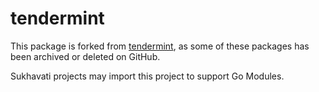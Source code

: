 # tendermint

This package is forked from [tendermint](https://github.com/tendermint), as some of these packages has been archived or deleted on GitHub.

Sukhavati projects may import this project to support Go Modules.
